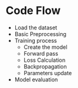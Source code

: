 # Code Flow
- Load the dataset
- Basic Preprocessing
- Training process
    - Create the model
    - Forward pass
    - Loss Calculation
    - Backpropagation
    - Parameters update
- Model evaluation